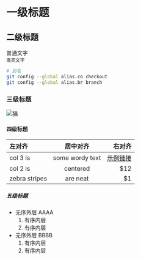 <?
title: golang2
author: 李四
labels: Golang
time: 2021-01-09 15:06:40
brief: 简述内容请不要换行golang2
?>

# 一级标题

## 二级标题

普通文字  
`高亮文字`

```bash
# 别名
git config --global alias.co checkout
git config --global alias.br branch
```

### 三级标题

![猫](https://s3.ax1x.com/2021/01/29/yPvqun.jpg)

#### 四级标题

| 左对齐  | 居中对齐  | 右对齐 |
| :------------ |:---------------:| -----:|
| col 3 is      | some wordy text | [示例链接](http://localhost) |
| col 2 is      | centered        |   $12 |
| zebra stripes | are neat        |    $1 |

##### 五级标题

* 无序外层 AAAA
    1. 有序内层
    2. 有序内层
* 无序外层 BBBB
    1. 有序内层
    2. 有序内层
